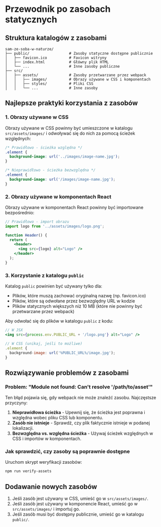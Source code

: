 # Przewodnik po zasobach statycznych

## Struktura katalogów z zasobami

```
sam-ze-soba-w-naturze/
├── public/                  # Zasoby statyczne dostępne publicznie
│   ├── favicon.ico          # Favicon witryny
│   ├── index.html           # Główny plik HTML
│   └── ...                  # Inne zasoby publiczne
├── src/
│   ├── assets/              # Zasoby przetwarzane przez webpack
│   │   ├── images/          # Obrazy używane w CSS i komponentach
│   │   ├── styles/          # Pliki CSS
│   │   └── ...              # Inne zasoby
```

## Najlepsze praktyki korzystania z zasobów

### 1. Obrazy używane w CSS

Obrazy używane w CSS powinny być umieszczone w katalogu `src/assets/images/` i odwoływać się do nich za pomocą ścieżek względnych:

```css
/* Prawidłowo - ścieżka względna */
.element {
  background-image: url('../images/image-name.jpg');
}

/* Nieprawidłowo - ścieżka bezwzględna */
.element {
  background-image: url('/images/image-name.jpg');
}
```

### 2. Obrazy używane w komponentach React

Obrazy używane w komponentach React powinny być importowane bezpośrednio:

```jsx
// Prawidłowo - import obrazu
import logo from '../assets/images/logo.png';

function Header() {
  return (
    <header>
      <img src={logo} alt="Logo" />
    </header>
  );
}
```

### 3. Korzystanie z katalogu `public`

Katalog `public` powinien być używany tylko dla:
- Plików, które muszą zachować oryginalną nazwę (np. favicon.ico)
- Plików, które są odwołane przez bezwzględny URL w kodzie
- Plików statycznych większych niż 10 MB (które nie powinny być przetwarzane przez webpack)

Aby odwołać się do plików w katalogu `public` z kodu:

```jsx
// W JSX
<img src={process.env.PUBLIC_URL + '/logo.png'} alt="Logo" />

// W CSS (unikaj, jeśli to możliwe)
.element {
  background-image: url('%PUBLIC_URL%/image.jpg');
}
```

## Rozwiązywanie problemów z zasobami

### Problem: "Module not found: Can't resolve '/path/to/asset'"

Ten błąd pojawia się, gdy webpack nie może znaleźć zasobu. Najczęstsze przyczyny:

1. **Nieprawidłowa ścieżka** - Upewnij się, że ścieżka jest poprawna i względna wobec pliku CSS lub komponentu.
2. **Zasób nie istnieje** - Sprawdź, czy plik faktycznie istnieje w podanej lokalizacji.
3. **Bezwzględna vs. względna ścieżka** - Używaj ścieżek względnych w CSS i importów w komponentach.

### Jak sprawdzić, czy zasoby są poprawnie dostępne

Uruchom skrypt weryfikacji zasobów:

```bash
npm run verify-assets
```

## Dodawanie nowych zasobów

1. Jeśli zasób jest używany w CSS, umieść go w `src/assets/images/`.
2. Jeśli zasób jest używany w komponencie React, umieść go w `src/assets/images/` i importuj go.
3. Jeśli zasób musi być dostępny publicznie, umieść go w katalogu `public/`. 